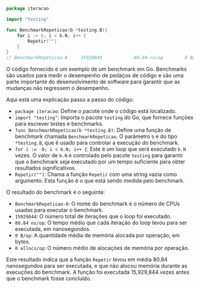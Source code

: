 ```go
package iteracao

import "testing"

func BenchmarkRepeticao(b *testing.B){
	for i := 0; i < b.N; i++ {
		Repetir("")
	}
}
// BenchmarkRepeticao-8   	15929844	        80.84 ns/op	       0 B/op	       0 allocs/op

```

O código fornecido é um exemplo de um benchmark em Go. Benchmarks são usados para medir o desempenho de pedaços de código e são uma parte importante do desenvolvimento de software para garantir que as mudanças não regressem o desempenho.

Aqui está uma explicação passo a passo do código:

- `package iteracao`: Define o pacote onde o código está localizado.
- `import "testing"`: Importa o pacote `testing` do Go, que fornece funções para escrever testes e benchmarks.
- `func BenchmarkRepeticao(b *testing.B)`: Define uma função de benchmark chamada `BenchmarkRepeticao`. O parâmetro `b` é do tipo `*testing.B`, que é usado para controlar a execução do benchmark.
- `for i :=  0; i < b.N; i++ {`: Este é um loop que será executado `b.N` vezes. O valor de `b.N` é controlado pelo pacote `testing` para garantir que o benchmark seja executado por um tempo suficiente para obter resultados significativos.
- `Repetir("")`: Chama a função `Repetir` com uma string vazia como argumento. Esta função é o que está sendo medida pelo benchmark.

O resultado do benchmark é o seguinte:

- `BenchmarkRepeticao-8`: O nome do benchmark e o número de CPUs usadas para executar o benchmark.
- `15929844`: O número total de iterações que o loop foi executado.
- `80.84 ns/op`: O tempo médio que cada iteração do loop levou para ser executada, em nanosegundos.
- `0 B/op`: A quantidade média de memória alocada por operação, em bytes.
- `0 allocs/op`: O número médio de alocações de memória por operação.

Este resultado indica que a função `Repetir` levou em média 80.84 nanosegundos para ser executada, e que não alocou memória durante as execuções do benchmark. A função foi executada 15,929,844 vezes antes que o benchmark fosse concluído.
